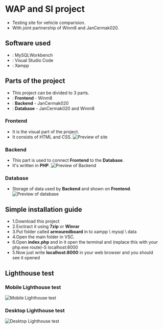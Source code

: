 # WAP and SI project
* Testing site for vehicle comparision.
* With joint partnership of Winm8 and JanCermak020.
## Software used
* : MySQLWorkbench
* : Visual Studio Code
* : Xampp
## Parts of the project
* This project can be divided to 3 parts.
* : __Frontend__ - Winm8
* : __Backend__ - JanCermak020
* : __Database__ - JanCermak020 and Winm8
### __Frontend__
* It is the visual part of the project.
* It consists of HTML and CSS.
![Preview of site](https://i.imgur.com/W3Rh7Z1.png)
### __Backend__
* This part is used to connect __Frontend__ to the __Database__.
* It's written in __PHP__.
![Preview of Backend](https://i.imgur.com/1aPWHXF.png)
### __Database__
* Storage of data used by __Backend__ and shown on __Frontend__.
![Preview of database](https://i.imgur.com/8GD12rO.png)
## Simple installation guide
* 1.Download this project
* 2.Exctract it using __7zip__ or __Winrar__
* 3.Put folder called __armouredboard__ in to xampp \ mysql \ data
* 4.Open the main folder in VSC.
* 6.Open __index.php__  and in it open the terminal and (replace this with your php.exe route)-S localhost:8000
* 5.Now just write __localhost:8000__ in your web browser and you should see it opened
## Lighthouse test
### Mobile Lighthouse test
![Mobile Lighthouse test](https://i.imgur.com/l5Sos7J.png)
### Desktop Lighthouse test
![Desktop Lighthouse test](https://i.imgur.com/Op8hYE1.png)
